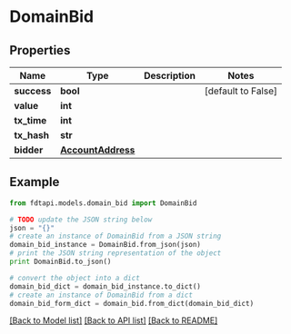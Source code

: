 # DomainBid


## Properties
Name | Type | Description | Notes
------------ | ------------- | ------------- | -------------
**success** | **bool** |  | [default to False]
**value** | **int** |  | 
**tx_time** | **int** |  | 
**tx_hash** | **str** |  | 
**bidder** | [**AccountAddress**](AccountAddress.md) |  | 

## Example

```python
from fdtapi.models.domain_bid import DomainBid

# TODO update the JSON string below
json = "{}"
# create an instance of DomainBid from a JSON string
domain_bid_instance = DomainBid.from_json(json)
# print the JSON string representation of the object
print DomainBid.to_json()

# convert the object into a dict
domain_bid_dict = domain_bid_instance.to_dict()
# create an instance of DomainBid from a dict
domain_bid_form_dict = domain_bid.from_dict(domain_bid_dict)
```
[[Back to Model list]](../README.md#documentation-for-models) [[Back to API list]](../README.md#documentation-for-api-endpoints) [[Back to README]](../README.md)


